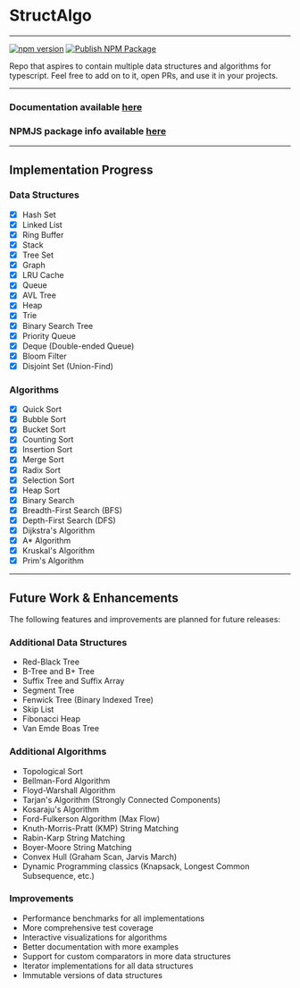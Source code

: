 # StructAlgo


---
[![npm version](https://badge.fury.io/js/structalgo.svg)](https://badge.fury.io/js/structalgo)
[![Publish NPM Package](https://github.com/jrui/StructAlgo/actions/workflows/deploy_npm_package.yml/badge.svg?branch=master&event=push)](https://github.com/jrui/StructAlgo/actions/workflows/deploy_npm_package.yml)

Repo that aspires to contain multiple data structures and algorithms for typescript.
Feel free to add on to it, open PRs, and use it in your projects.


---
### Documentation __available [__here__](https://jrui.github.io/StructAlgo/)__

### NPMJS package info __available [__here__](https://www.npmjs.com/package/structalgo)__

---
## Implementation Progress
### Data Structures
  - [x] Hash Set
  - [x] Linked List
  - [x] Ring Buffer
  - [x] Stack
  - [x] Tree Set
  - [x] Graph
  - [x] LRU Cache
  - [x] Queue
  - [x] AVL Tree
  - [x] Heap
  - [x] Trie
  - [x] Binary Search Tree
  - [x] Priority Queue
  - [x] Deque (Double-ended Queue)
  - [x] Bloom Filter
  - [x] Disjoint Set (Union-Find)
### Algorithms
  - [x] Quick Sort
  - [x] Bubble Sort
  - [x] Bucket Sort
  - [x] Counting Sort
  - [x] Insertion Sort
  - [x] Merge Sort
  - [x] Radix Sort
  - [x] Selection Sort
  - [x] Heap Sort
  - [x] Binary Search
  - [x] Breadth-First Search (BFS)
  - [x] Depth-First Search (DFS)
  - [x] Dijkstra's Algorithm
  - [x] A* Algorithm
  - [x] Kruskal's Algorithm
  - [x] Prim's Algorithm

---
## Future Work & Enhancements
The following features and improvements are planned for future releases:

### Additional Data Structures
  - Red-Black Tree
  - B-Tree and B+ Tree
  - Suffix Tree and Suffix Array
  - Segment Tree
  - Fenwick Tree (Binary Indexed Tree)
  - Skip List
  - Fibonacci Heap
  - Van Emde Boas Tree

### Additional Algorithms
  - Topological Sort
  - Bellman-Ford Algorithm
  - Floyd-Warshall Algorithm
  - Tarjan's Algorithm (Strongly Connected Components)
  - Kosaraju's Algorithm
  - Ford-Fulkerson Algorithm (Max Flow)
  - Knuth-Morris-Pratt (KMP) String Matching
  - Rabin-Karp String Matching
  - Boyer-Moore String Matching
  - Convex Hull (Graham Scan, Jarvis March)
  - Dynamic Programming classics (Knapsack, Longest Common Subsequence, etc.)

### Improvements
  - Performance benchmarks for all implementations
  - More comprehensive test coverage
  - Interactive visualizations for algorithms
  - Better documentation with more examples
  - Support for custom comparators in more data structures
  - Iterator implementations for all data structures
  - Immutable versions of data structures
